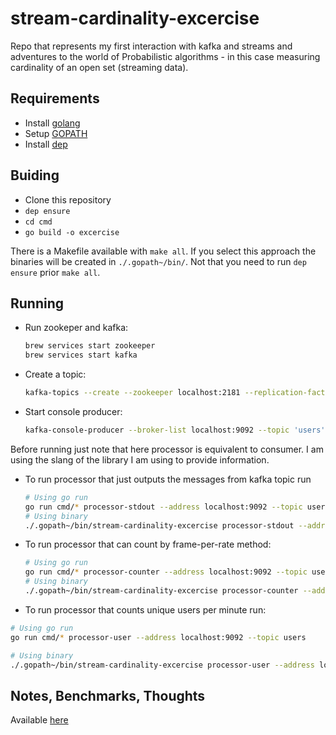 # stream-cardinality-excercise

Repo that represents my first interaction with kafka and streams and adventures to the world of Probabilistic algorithms - in this case measuring cardinality of an open set (streaming data).

## Requirements

- Install [golang](https://golang.org/doc/install)
- Setup [GOPATH](https://github.com/golang/go/wiki/SettingGOPATH)
- Install [dep](https://github.com/golang/dep)

## Buiding

- Clone this repository
- `dep ensure`
- `cd cmd`
- `go build -o excercise`

There is a Makefile available with `make all`. If you select this approach the binaries will be created in `./.gopath~/bin/`. Not that you need to run `dep ensure` prior `make all`.

## Running

- Run zookeper and kafka:

    ```bash
    brew services start zookeeper
    brew services start kafka
    ```
- Create a topic:

    ```bash
    kafka-topics --create --zookeeper localhost:2181 --replication-factor 1 --partitions 1 --topic users
    ```
- Start console producer:

    ```bash
    kafka-console-producer --broker-list localhost:9092 --topic 'users' < ~/code/data/stream.jsonl
    ```

Before running just note that here processor is equivalent to consumer. I am using the slang of the library I am using
to provide information.

- To run processor that just outputs the messages from kafka topic run

    ```bash
    # Using go run
    go run cmd/* processor-stdout --address localhost:9092 --topic users
    # Using binary
    ./.gopath~/bin/stream-cardinality-excercise processor-stdout --address localhost:9092 --topic users
    ```

- To run processor that can count by frame-per-rate method:

    ```bash
    # Using go run
    go run cmd/* processor-counter --address localhost:9092 --topic users --rate 1s --output-rate 5s --json 1
    # Using binary
    ./.gopath~/bin/stream-cardinality-excercise processor-counter --address localhost:9092 --topic users --rate 1s --output-rate 5s --json 1

    ```

- To run processor that counts unique users per minute run:

```bash
# Using go run
go run cmd/* processor-user --address localhost:9092 --topic users

# Using binary
./.gopath~/bin/stream-cardinality-excercise processor-user --address localhost:9092
```

## Notes, Benchmarks, Thoughts

Available [here](doc/notes.md)